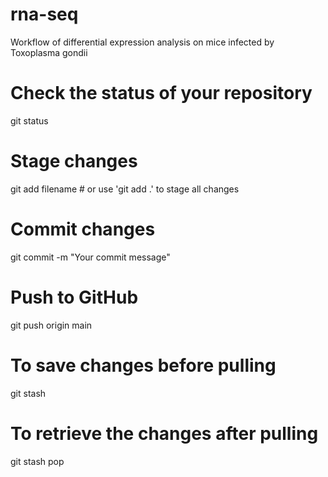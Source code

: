 # rna-seq
Workflow of differential expression analysis on mice infected by Toxoplasma gondii

# Check the status of your repository
git status

# Stage changes
git add filename   # or use 'git add .' to stage all changes

# Commit changes
git commit -m "Your commit message"

# Push to GitHub
git push origin main

# To save changes before pulling
git stash

# To retrieve the changes after pulling
git stash pop